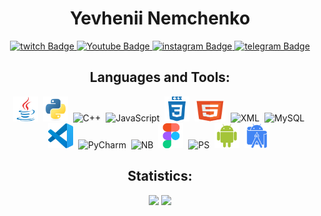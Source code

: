 <h1 align="center">   Yevhenii Nemchenko</h1>   <div id="header" align="center">


 

<div id="badges">
    <a href="https://twitch.tv/doomwalkergame">
      <img src="https://img.shields.io/badge/twitch-purple?style=for-the-badge&logo=twitch&logoColor=white" alt="twitch Badge"/>
    </a>
    <a href="https://youtube.com/@d69m">
      <img src="https://img.shields.io/badge/YouTube-red?style=for-the-badge&logo=youtube&logoColor=white" alt="Youtube Badge"/>
    </a>
    <a href="https://instagram.com/doom.inst105">
      <img src="https://img.shields.io/badge/instagram-fuchsia?style=for-the-badge&logo=instagram&logoColor=white" alt="instagram Badge"/>
    </a>
    <a href="https://t.me/doominst">
      <img src="https://img.shields.io/badge/telegram-blue?style=for-the-badge&logo=telegram&logoColor=white" alt="telegram Badge"/>
    </a>
</div>


 
<h2 width="40" height="40">Languages and Tools:</h2>
<div>
    <img src="https://github.com/devicons/devicon/blob/master/icons/java/java-original.svg" title="Java" alt="Java" width="40" height="40"/>&nbsp;
    <img src="https://github.com/devicons/devicon/blob/master/icons/python/python-original.svg" title="Python"  alt="Python" width="40" height="40"/>&nbsp;
    <img src="https://upload.wikimedia.org/wikipedia/commons/thumb/1/18/ISO_C%2B%2B_Logo.svg/1822px-ISO_C%2B%2B_Logo.svg.png" title="C++"  alt="C++" width="30" height="35"/>&nbsp;
    <img src="https://i0.wp.com/theicom.org/wp-content/uploads/2016/03/js-logo.png?fit=500%2C500&ssl=1&w=640" title="JavaScript" alt="JavaScript" width="40" height="40"/>&nbsp;
    <img src="https://github.com/devicons/devicon/blob/master/icons/css3/css3-plain-wordmark.svg"  title="CSS3" alt="CSS3" width="40" height="40"/>&nbsp;
    <img src="https://github.com/devicons/devicon/blob/master/icons/html5/html5-original.svg" title="HTML5" alt="HTML" width="50" height="33"/>&nbsp;
    <img src="https://i.pinimg.com/originals/0a/28/37/0a283783146fdc9cfecb98c0d4756757.png" title="XML"  alt="XML" width="40" height="40"/>&nbsp;
    <img src="https://styles.redditmedia.com/t5_2qm6k/styles/communityIcon_dhjr6guc03x51.png" title="MySQL"  alt="MySQL" width="40" height="40"/>&nbsp;
    <img src="https://github.com/devicons/devicon/blob/master/icons/vscode/vscode-original.svg" title="VScode"  alt="VScode" width="40" height="40"/>&nbsp;
    <img src="https://upload.wikimedia.org/wikipedia/commons/thumb/1/1d/PyCharm_Icon.svg/1200px-PyCharm_Icon.svg.png" title="PyCharm"  alt="PyCharm" width="40" height="40"/>&nbsp;
    <img src="https://dospace.org/wp-content/uploads/2017/06/netbeans.png" title="NB"  alt="NB" width="40" height="40"/>&nbsp;
    <img src="https://github.com/devicons/devicon/blob/master/icons/figma/figma-original.svg" title="Figma"  alt="Figma" width="40" height="40"/>&nbsp;
    <img src="https://upload.wikimedia.org/wikipedia/commons/thumb/a/af/Adobe_Photoshop_CC_icon.svg/1024px-Adobe_Photoshop_CC_icon.svg.png" title="PS"  alt="PS" width="40" height="40"/>&nbsp;
    <img src="https://github.com/devicons/devicon/blob/master/icons/android/android-plain.svg" title="Android"  alt="Android" width="40" height="40"/>&nbsp;
    <img src="https://github.com/devicons/devicon/blob/master/icons/androidstudio/androidstudio-plain.svg" title="AndroidStudio"  alt="AndroidStudio" width="40" height="40"/>&nbsp;

  </div>
  
<div>
    <h2 width="40" height="40">Statistics:</h2>
</div>

![](http://github-profile-summary-cards.vercel.app/api/cards/stats?username=DOOM097&theme=github_dark )
![](http://github-profile-summary-cards.vercel.app/api/cards/most-commit-language?username=DOOM097&theme=github_dark )

